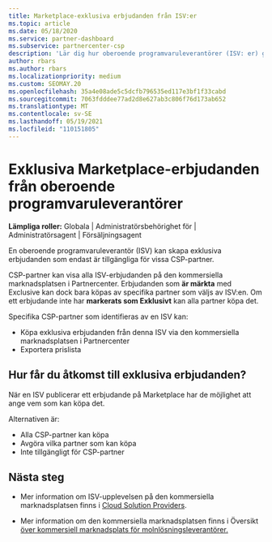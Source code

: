 ```yaml
---
title: Marketplace-exklusiva erbjudanden från ISV:er
ms.topic: article
ms.date: 05/18/2020
ms.service: partner-dashboard
ms.subservice: partnercenter-csp
description: 'Lär dig hur oberoende programvaruleverantörer (ISV: er) gör vissa erbjudanden exklusiva och endast tillgängliga för specifika CSP-partner.'
author: rbars
ms.author: rbars
ms.localizationpriority: medium
ms.custom: SEOMAY.20
ms.openlocfilehash: 35a4e08ade5c5dcfb796535ed117e3bf1f33cabd
ms.sourcegitcommit: 7063fdddee77ad2d8e627ab3c806f76d173ab652
ms.translationtype: MT
ms.contentlocale: sv-SE
ms.lasthandoff: 05/19/2021
ms.locfileid: "110151805"
---
```

# <a name="marketplace-exclusive-offers-from-independent-software-vendors"></a>Exklusiva Marketplace-erbjudanden från oberoende programvaruleverantörer

**Lämpliga roller:** Globala | Administratörsbehörighet för | Administratörsagent | Försäljningsagent

En oberoende programvaruleverantör (ISV) kan skapa exklusiva erbjudanden som endast är tillgängliga för vissa CSP-partner.

CSP-partner kan visa alla ISV-erbjudanden på den kommersiella marknadsplatsen i Partnercenter. Erbjudanden som **är märkta** med Exclusive kan dock bara köpas av specifika partner som väljs av ISV:en. Om ett erbjudande inte har **markerats som Exklusivt** kan alla partner köpa det.

Specifika CSP-partner som identifieras av en ISV kan:

- Köpa exklusiva erbjudanden från denna ISV via den kommersiella marknadsplatsen i Partnercenter
- Exportera prislista

## <a name="how-do-you-gain-access-to-exclusive-offers"></a>Hur får du åtkomst till exklusiva erbjudanden?

När en ISV publicerar ett erbjudande på Marketplace har de möjlighet att ange vem som kan köpa det.

Alternativen är:

- Alla CSP-partner kan köpa
- Avgöra vilka partner som kan köpa
- Inte tillgängligt för CSP-partner

## <a name="next-steps"></a>Nästa steg

- Mer information om ISV-upplevelsen på den kommersiella marknadsplatsen finns i [Cloud Solution Providers](/azure/marketplace/cloud-solution-providers).

- Mer information om den kommersiella marknadsplatsen finns i Översikt [över kommersiell marknadsplats för molnlösningsleverantörer.](csp-commercial-marketplace-overview.md)